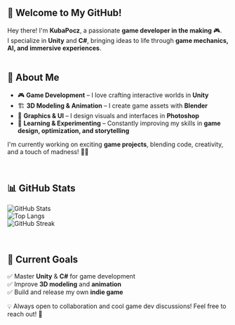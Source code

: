 ## 🚀 Welcome to My GitHub!

Hey there! I'm **KubaPocz**, a passionate **game developer in the making** 🎮.  
I specialize in **Unity** and **C#**, bringing ideas to life through **game mechanics, AI, and immersive experiences**.  
<br>
## 🔹 About Me  
- 🎮 **Game Development** – I love crafting interactive worlds in **Unity**  
- 🏗️ **3D Modeling & Animation** – I create game assets with **Blender**  
- 🎨 **Graphics & UI** – I design visuals and interfaces in **Photoshop**  
- 🧠 **Learning & Experimenting** – Constantly improving my skills in **game design, optimization, and storytelling**  

I'm currently working on exciting **game projects**, blending code, creativity, and a touch of madness! 🧪🚀  

<br>

## 📊 GitHub Stats  

![GitHub Stats](https://github-readme-stats.vercel.app/api?username=KubaPocz&show_icons=true&theme=dark)  
![Top Langs](https://github-readme-stats.vercel.app/api/top-langs/?username=KubaPocz&layout=compact&theme=dark)  
![GitHub Streak](https://github-readme-streak-stats.herokuapp.com/?user=KubaPocz&theme=dark)  

<br>

## 🎯 Current Goals  
✅ Master **Unity** & **C#** for game development  
✅ Improve **3D modeling** and **animation**  
✅ Build and release my own **indie game**  

💡 Always open to collaboration and cool game dev discussions! Feel free to reach out! 🚀  
